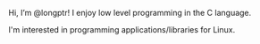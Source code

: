 Hi, I’m @longptr! I enjoy low level programming in the C language.

I'm interested in programming applications/libraries for Linux.
